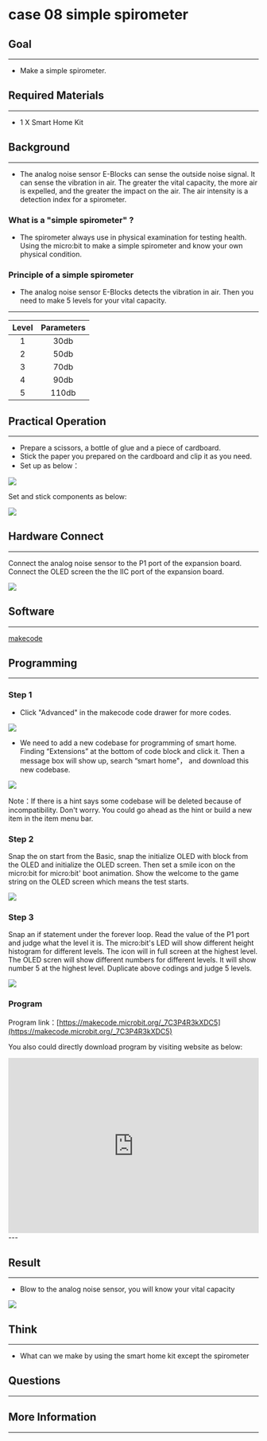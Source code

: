 # case 08 simple spirometer

## Goal
---

- Make a simple spirometer.

## Required Materials
---

- 1 X Smart Home Kit


## Background
---

- The analog noise sensor E-Blocks can sense the outside noise signal. It can sense the vibration in air. The greater the vital capacity, the more air is expelled, and the greater the impact on the air. The air intensity is a detection index for a spirometer.


### What is a "simple spirometer" ?

- The spirometer always use in physical examination for testing health. Using the micro:bit to make a simple spirometer and know your own physical condition.

### Principle of a simple spirometer

- The analog noise sensor E-Blocks detects the vibration in air. Then you need to make 5 levels for your vital capacity.

---
Level | Parameters 
:-: | :-: 
1|30db
2|50db
3|70db
4|90db
5|110db

## Practical Operation
---

- Prepare a scissors, a bottle of glue and a piece of cardboard.
- Stick the paper you prepared on the cardboard and clip it as you need.
- Set up as below：

![](./images/rQS0zKm.jpg)

Set and stick components as below:

![](./images/psneHwU.jpg)


## Hardware Connect
---
Connect the analog noise sensor to the P1 port of the expansion board.
Connect the OLED screen the the IIC port of the expansion board.

![](./images/oUij2k8.jpg)

## Software
---
[makecode](https://makecode.microbit.org/#)
 

## Programming
---
### Step 1

- Click "Advanced" in the makecode code drawer for more codes.

![](./images/2qCyzQ7.png)

- We need to add a new codebase for programming of smart home. Finding “Extensions” at the bottom of code block and click it. Then a message box will show up, search “smart home"， and download this new codebase.

![](./images/OY706rv.png)

Note：If there is a hint says some codebase will be deleted because of incompatibility. Don't worry. You could go ahead as the hint or build a new item in the item menu bar.


### Step 2

Snap the on start from the Basic, snap the initialize OLED with block from the OLED and initialize the OLED screen.
Then set a smile icon on the micro:bit for micro:bit' boot animation.
Show the welcome to the game string on the OLED screen which means the test starts.

![](./images/LSqXvcg.png)

### Step 3

Snap an if statement under the forever loop. Read the value of the P1 port and judge what the level it is.
The micro:bit's LED will show different height histogram for different levels. The icon will in full screen at the highest level.
The OLED scren will show different numbers for different levels. It will show number 5 at the highest level.
Duplicate above codings and judge 5 levels.


![](./images/QI33sHM.png)



### Program

Program link：[https://makecode.microbit.org/_7C3P4R3kXDC5](https://makecode.microbit.org/_7C3P4R3kXDC5)

You also could directly download program by visiting website as below:

<div style="position:relative;height:0;padding-bottom:70%;overflow:hidden;"><iframe style="position:absolute;top:0;left:0;width:100%;height:100%;" src="https://makecode.microbit.org/#pub:_7C3P4R3kXDC5" frameborder="0" sandbox="allow-popups allow-forms allow-scripts allow-same-origin"></iframe></div>  
---

## Result
---

- Blow to the analog noise sensor, you will know your vital capacity

![](./images/hXrR6VL.gif)

## Think
---

- What can we make by using the smart home kit except the spirometer

## Questions
---


## More Information
---

